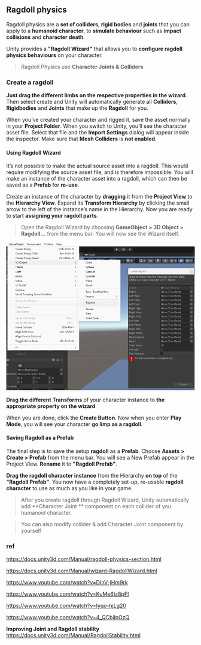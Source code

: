 ## Ragdoll physics

Ragdoll physics are a **set of colliders**, **rigid bodies** and **joints**
that you can apply to a **humanoid character**, to **simulate behaviour** such as **impact collisions** and **character death**.

Unity provides a **"Ragdoll Wizard"** that allows you to **configure ragdoll physics behaviours** on your character.

> Ragdoll Physics use **Character Joints & Colliders**


### Create a ragdoll

**Just drag the different limbs on the respective properties in the wizard**. Then select create and Unity will automatically generate all **Colliders**, 
**Rigidbodies** and **Joints** that make up the **Ragdoll** for you.

When you’ve created your character and rigged it, save the asset normally in your **Project Folder**. When you switch to Unity, you’ll see the character asset file. Select that file and the **Import Settings** dialog will appear inside the
 inspector. Make sure that **Mesh Colliders** is **not enabled**.


#### Using Ragdoll Wizard
It’s not possible to make the actual source asset into a ragdoll. This would require modifying the source asset file, and is therefore impossible. You will make an instance of the character asset into a ragdoll, which can then be saved as a **Prefab** for **re-use**.

Create an instance of the character by **dragging** it from the **Project View** to the **Hierarchy View**. Expand its **Transform Hierarchy** by clicking the small arrow to the left of the instance’s name in the Hierarchy. Now you are ready to start **assigning your ragdoll parts**.

> Open the Ragdoll Wizard by choosing **GameObject > 3D Object > Ragdoll…** from the menu bar. You will now see the Wizard itself.


![](../img/Ragdoll.png)

**Drag the different Transforms** of your character instance to **the appropriate property on the wizard**

When you are done, click the **Create Button**. Now when you enter **Play Mode**, you will see your character **go limp as a ragdoll**.

#### Saving Ragdoll as a Prefab
The final step is to save the setup **ragdoll** as a **Prefab**. Choose **Assets > Create > Prefab** from the menu bar. You will see a New Prefab appear in the Project View. **Rename** it to **"Ragdoll Prefab"**. 

**Drag the ragdoll character instance** from the Hierarchy **on top** of the **"Ragdoll Prefab"**. You now have a completely set-up, re-usable **ragdoll character** to use as much as you like in your game.

> After you create ragdoll through Ragdoll Wizard, Unity automatically add **Character Joint
** component on each collider of you humanoid character.


> You can also modify collider & add Character Joint component by yourself





### ref
https://docs.unity3d.com/Manual/ragdoll-physics-section.html

https://docs.unity3d.com/Manual/wizard-RagdollWizard.html

https://www.youtube.com/watch?v=DInV-jHm9rk

https://www.youtube.com/watch?v=KuMe6Iz8pFI

https://www.youtube.com/watch?v=Iyqo-hjLg20

https://www.youtube.com/watch?v=4_QCbilpOzQ

**Improving Joint and Ragdoll stability** \
https://docs.unity3d.com/Manual/RagdollStability.html

